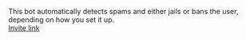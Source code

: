 This bot automatically detects spams and either jails or bans the user, depending on how you set it up.  
[Invite link](https://discord.com/api/oauth2/authorize?client_id=939211883012046858&permissions=277293902854&scope=bot%20applications.commands)  
